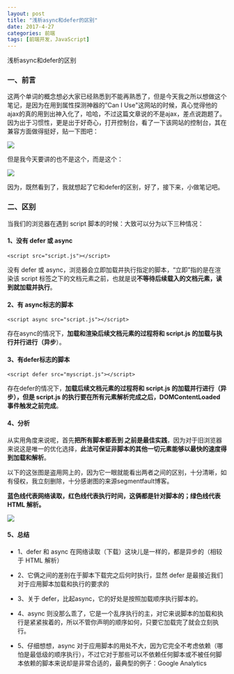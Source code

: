 ```yaml
---
layout: post
title: "浅析async和defer的区别"
date: 2017-4-27
categories: 前端
tags: [前端开发，JavaScript]
---
```


浅析async和defer的区别

<!-- more -->

### 一、前言

这两个单词的概念想必大家已经熟悉到不能再熟悉了，但是今天我之所以想做这个笔记，是因为在用到属性探测神器的”Can I Use"这网站的时候，真心觉得他的ajax的真的用到出神入化了，哈哈，不过这篇文章说的不是ajax，差点说跑题了。因为出于习惯性，更是出于好奇心，打开控制台，看了一下该网站的控制台，其在兼容方面做得挺好，贴一下图吧：

![](http://i2.muimg.com/567571/ce9579beb0bc1ea4.png)

但是我今天要讲的也不是这个，而是这个：

![](http://i1.piimg.com/567571/da9fbc7bf7bd7890.png)

因为，既然看到了，我就想起了它和defer的区别，好了，接下来，小做笔记吧。

### 二、区别

当我们的浏览器在遇到 script 脚本的时候：大致可以分为以下三种情况：

#### 1、没有 defer 或 async

    <script src="script.js"></script>

没有 defer 或 async，浏览器会立即加载并执行指定的脚本，“立即”指的是在渲染该 script 标签之下的文档元素之前，也就是说**不等待后续载入的文档元素，读到就加载并执行**。

#### 2、有 async标志的脚本

    <script async src="script.js"></script>

存在async的情况下，**加载和渲染后续文档元素的过程将和 script.js 的加载与执行并行进行（异步**）。

#### 3、有defer标志的脚本

    <script defer src="myscript.js"></script>

存在defer的情况下，**加载后续文档元素的过程将和 script.js 的加载并行进行（异步），但是 script.js 的执行要在所有元素解析完成之后，DOMContentLoaded 事件触发之前完成**。

#### 4、分析

从实用角度来说呢，首先**把所有脚本都丢到 </body> 之前是最佳实践**，因为对于旧浏览器来说这是唯一的优化选择，**此法可保证非脚本的其他一切元素能够以最快的速度得到加载和解析**。

以下的这张图是盗用网上的，因为它一眼就能看出两者之间的区别，十分清晰，如有侵权，我立刻删除，十分感谢图的来源segmentfault博客。

**蓝色线代表网络读取，红色线代表执行时间，这俩都是针对脚本的；绿色线代表 HTML 解析。**

![](http://i4.buimg.com/567571/46f534e96ce88124.jpg)

#### 5、总结

+ 1、defer 和 async 在网络读取（下载）这块儿是一样的，都是异步的（相较于 HTML 解析）


+ 2、它俩之间的差别在于脚本下载完之后何时执行，显然 defer 是最接近我们对于应用脚本加载和执行的要求的

+ 3、关于 defer，比起async，它的好处是按照加载顺序执行脚本的。

+ 4、async 则没那么乖了，它是一个乱序执行的主，对它来说脚本的加载和执行是紧紧挨着的，所以不管你声明的顺序如何，只要它加载完了就会立刻执行。

+ 5、仔细想想，async 对于应用脚本的用处不大，因为它完全不考虑依赖（哪怕是最低级的顺序执行），不过它对于那些可以不依赖任何脚本或不被任何脚本依赖的脚本来说却是非常合适的，最典型的例子：Google Analytics

